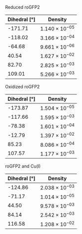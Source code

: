 Reduced roGFP2

| Dihedral [°] | Density |
|-----------|-----------|
| -171.71 | $1.140 \times 10^{-05}$ |
| -118.02 | $3.166 \times 10^{-04}$ |
| -64.68 | $9.661 \times 10^{-06}$ |
| 40.54 | $1.627 \times 10^{-02}$ |
| 82.70 | $2.825 \times 10^{-03}$ |
| 109.01 | $5.266 \times 10^{-03}$ |

Oxidized roGFP2

| Dihedral [°] | Density |
|-----------|-----------|
| -173.87 | $1.504 \times 10^{-05}$ |
| -117.66 | $1.595 \times 10^{-03}$ |
| -78.38 | $1.601 \times 10^{-04}$ |
| -12.79 | $1.397 \times 10^{-02}$ |
| 85.23 | $8.086 \times 10^{-04}$ |
| 107.57 | $1.177 \times 10^{-03}$ |

roGFP2 and Cu(I)

| Dihedral [°] | Density |
|-----------|-----------|
| -124.86 | $2.038 \times 10^{-03}$ |
| -71.17 | $1.014 \times 10^{-05}$ |
| 44.50 | $9.578 \times 10^{-03}$ |
| 84.14 | $2.542 \times 10^{-03}$ |
| 116.58 | $1.208 \times 10^{-02}$ |
